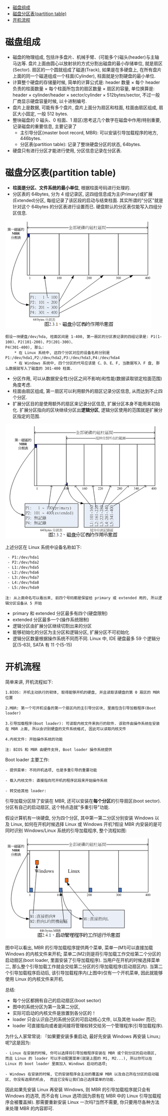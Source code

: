 
<!-- @import "[TOC]" {cmd="toc" depthFrom=1 depthTo=6 orderedList=false} -->

<!-- code_chunk_output -->

- [磁盘组成](#磁盘组成)
- [磁盘分区表(partition table)](#磁盘分区表partition-table)
- [开机流程](#开机流程)

<!-- /code_chunk_output -->

# 磁盘组成

 - 磁盘的物理组成, 包括许多盘片、机械手臂、(可能多个)磁头(header)与主轴马达等. 盘片上面由圆心以放射状的方式分割出磁盘的最小存储单位, 就是扇区(Sector). 扇区的一个圆就组成了磁道(Track), 如果是在多硬盘上, 在所有盘片上面的同一个磁道组成一个柱面(Cylinder), 柱面就是分割硬盘的最小单位.
 - 计算整个硬盘的存储量时候, 简单的计算公式是: header 数量 × 每个 header 负责的柱面数量 × 每个柱面所包含的扇区数量 × 扇区的容量, 单位换算是: header × cylinder/header × sector/cylinder × 512bytes/sector, 不过一般厂商显示硬盘容量时候, 以十进制编号.
 - 盘片上是数据, 可能有多个盘片, 盘片上面分为扇区和柱面, 柱面由扇区组成, 扇区大小固定, 一般 512 bytes.
 - 整块磁盘的 0 磁头、0 柱面、1 扇区(思考这几个数字在磁盘中作用)特别重要, 记录磁盘的重要信息, 主要记录了
    * 主引导分区(master boot record, MBR): 可以安装引导加载程序的地方, 446bytes.
    * 分区表(partition table): 记录了整块硬盘分区的状态, 64bytes.
 - 硬盘只有进行分区才能进行使用, 分区信息记录在分区表.

# 磁盘分区表(partition table)
 - **柱面是分区、文件系统的最小单位**, 根据柱面号码进行处理的.
 - 分区表的 64bytes, 分为 4 组记录区, 这四组信息成为主(Primary)或扩展(Extended)分区, 每组记录了该区段的启动与结束柱面. 其实所谓的"分区"就是针对这个 64bytes 的分区表进行设置而已. 硬盘默认的分区表仅能写入四组分区信息.

![磁盘分区表](images/pt1.PNG "磁盘分区表")

```
假设一块硬盘/dev/hda, 柱面区间是 1-400, 第一扇区的分区表记录的四组记录是: P1(1-100)、P2(101-200)、P3(201-300)、
P4(301-400), 那么:
    * 在 Linux 系统中, 这四个分区对应的设备名称分别是 P1:/dev/hda1,P2:/dev/hda2,P3:/dev/hda3,P4:/dev/hda4
    * 在 Windows 系统中, 四个分区的代号应该是 C、D、E、F, 当数据写入 F 盘, 那么数据就写入了磁盘的 301-400 柱面.
```
 - 分区作用, 可以从数据安全性(分区之间不影响)和性能(数据读取锁定柱面范围)角度考虑.
 - 柱面由扇区组成, 第一扇区可以利用额外的扇区记录分区信息, 从而达到不止四个分区.
 - 扩展分区目的是使用额外的扇区来记录分区信息, 扩展分区本身不能用来初始化. 扩展分区指向的区块继续分区出**逻辑分区**, 逻辑分区使用的范围就是扩展分区指定的范围.

![磁盘分区表](images/pt2.PNG "磁盘分区表")

上述分区在 Linux 系统中设备名称如下:
```
 - P1:/dev/hda1
 - P2:/dev/hda2
 - L1:/dev/hda5
 - L2:/dev/hda6
 - L3:/dev/hda7
 - L4:/dev/hda8
 - L5:/dev/hda9

注: 从上面命名可以看出来, 前四个号码都是保留给 primary 或 extended 用的, 所以逻辑分区设备从 5 开始
```
 - primary 和 extended 分区最多有四个(硬盘限制)
 - extended 分区最多一个(操作系统限制)
 - 逻辑分区由扩展分区继续切割出来的分区
 - 能够初始化的分区为主分区和逻辑分区, 扩展分区不可初始化
 - 逻辑分区数量根据操作系统不同而不同. Linux 中, IDE 硬盘最多 59 个逻辑分区(5-63), SATA 有 11 个(5-15)

# 开机流程
简单来讲, 开机流程如下:
```
1.BIOS: 开机主动执行的韧体, 取得能够开机的硬盘, 并且读取该硬盘的第 0 扇区的 MBR 位置

2.MBR: 第一个可开机设备的第一个扇区内的主引导分区块, 里面包含引导加载程序(Boot loader)

3.引导加载程序(Boot loader): 可读取内核文件来执行的软件. 该软件由操作系统在安装在 MBR 上面, 所以会识别硬盘的文件系统格式, 因此可以读取内核文件

4.内核文件: 开始操作系统的功能

注: BIOS 和 MBR 由硬件支持, Boot loader 操作系统提供
```
Boot loader 主要工作:
```
- 提供菜单: 不同开机选项, 也是多重引导的重要功能

- 载入内核文件: 直接指向可开机的程序区段来开始操作系统

- 转交给其他 loader:
```
引导加载分区除了安装在 MBR, 还可以安装在**每个分区**的引导扇区(boot sector). 分区有自己的启动扇区, 这个特点造就"多重引导"功能.

假设计算机有一块硬盘, 分为四个分区, 其中第一第二分区分别安装 Windows 以及 Linux, 如何在开机时候选择 Linux 或 Windows 开机?假设 MBR 内安装的是可同时识别 Windows/Linux 系统的引导加载程序, 整个流程如图:

![引导程序工作流程](images/boot1.PNG "引导程序工作流程")

图中可以看出, MBR 的引导加载程序提供两个菜单, 菜单一(M1)可以直接加载 Windows 的内核文件来开机; 菜单二(M2)则是将引导加载工作交给第二个分区的启动扇区(boot loader, 里面安装了引导加载程序). 当用户在开机的时候选择菜单二, 那么整个引导加载工作就会交给第二分区的引导加载程序(启动扇区内). 当第二个引导加载程序启动后, 该引导加载程序内(上图中)仅有一个开机菜单, 因此就能够使用 Linux 的内核文件来开机.

总结:

- 每个分区都拥有自己的启动扇区(boot sector)
- 图中的系统分区为第一及第二分区,
- 实际可启动的内核文件是放置到各分区的！
- loader 只会认识自己的系统分区的可启动核心文件, 以及其他 loader 而已;
- loader 可直接指向或者是间接将管理权转交给另一个管理程序(引导加载程序).

为什么人家常常说: 『如果要安装多重启动, 最好先安装 Windows 再安装 Linux』呢?这是因为:

```
- Linux 在安装的时候, 你可以选择将引导加载程序安装在 MBR 或个别分区的启动扇区,
而且 Linux 的 loader 可以手动配置菜单(就是上图的 M1, M2...), 所以你可以在 Linux 的 boot loader 里面加入 Windows 启动的选项;

- Windows 在安装的时候, 它的安装程序会主动的覆盖掉 MBR 以及自己所在分区的启动磁区, 你没有选择的机会,  而且它没有让我们自己选择菜单的功能.
```

因此如果先安装 Linux 再安装 Windows, 则 MBR 的引导加载程序就只会有 Windows 的选项, 而不会有 Linux 选项(因为原有在 MBR 中的 Linux 引导加载程序会被覆盖掉). 那需要重新安装 Linux 一次吗?当然不需要, 你只要用尽各种方法来处理 MBR 的内容即可.